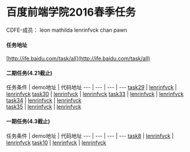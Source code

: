 # 百度前端学院2016春季任务

CDFE-成员：
leon mathilda lenrinfvck chan pawn

#### 任务地址
[http://ife.baidu.com/task/all](http://ife.baidu.com/task/all)  

#### 二期任务(4.21截止)
任务条件 | demo地址 | 代码地址
--- | --- | --- | ---
[task29](http://ife.baidu.com/task/detail?taskId=29) | [lenrinfvck](http://cdfe.github.io/cdfe-baidu-task/lenrinfvck/task29/index.html) | [lenrinfvck](https://github.com/CDFE/cdfe-baidu-task/tree/develop/lenrinfvck/task29) 
[task30](http://ife.baidu.com/task/detail?taskId=30) | [lenrinfvck](http://cdfe.github.io/cdfe-baidu-task/lenrinfvck/task30/index.html) | [lenrinfvck](https://github.com/CDFE/cdfe-baidu-task/tree/develop/lenrinfvck/task30) 
[task33](http://ife.baidu.com/task/detail?taskId=33) | [lenrinfvck](http://cdfe.github.io/cdfe-baidu-task/lenrinfvck/task33/index.html) | [lenrinfvck](https://github.com/CDFE/cdfe-baidu-task/tree/develop/lenrinfvck/task33)  
[task34](http://ife.baidu.com/task/detail?taskId=34) | [lenrinfvck](http://cdfe.github.io/cdfe-baidu-task/lenrinfvck/task34/index.html) | [lenrinfvck](https://github.com/CDFE/cdfe-baidu-task/tree/develop/lenrinfvck/task34)  
[task35](http://ife.baidu.com/task/detail?taskId=35) | [lenrinfvck](http://cdfe.github.io/cdfe-baidu-task/lenrinfvck/task35/index.html) | [lenrinfvck](https://github.com/CDFE/cdfe-baidu-task/tree/develop/lenrinfvck/task35)  

#### 一期任务(4.3截止)

任务条件 | demo地址 | 代码地址
--- | --- | --- | ---
[task8](http://ife.baidu.com/task/detail?taskId=8) | [lenrinfvck](http://cdfe.github.io/cdfe-baidu-task/lenrinfvck/task8/index.html) | [lenrinfvck](https://github.com/CDFE/cdfe-baidu-task/tree/develop/lenrinfvck/task8)
[task10](http://ife.baidu.com/task/detail?taskId=10) | [lenrinfvck](http://cdfe.github.io/cdfe-baidu-task/lenrinfvck/task10/index.html) | [lenrinfvck](https://github.com/CDFE/cdfe-baidu-task/tree/develop/lenrinfvck/task10)

